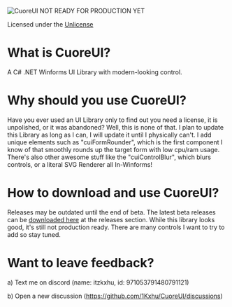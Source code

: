 ![CuoreUI](https://github.com/1Kxhu/CuoreUI/assets/115172127/352d85cd-e0c7-4202-bc28-6c2b08205726)
NOT READY FOR PRODUCTION YET

Licensed under the [Unlicense](https://github.com/1Kxhu/CuoreUI?tab=Unlicense-1-ov-file#)
# What is CuoreUI?
A C# .NET Winforms UI Library with modern-looking control.

# Why should you use CuoreUI?
Have you ever used an UI Library only to find out you need a license, it is unpolished, or it was abandoned?
Well, this is none of that. I plan to update this Library as long as I can, I will update it until I physically can't.
I add unique elements such as "cuiFormRounder", which is the first component I know of that smoothly rounds up the target form with low cpu/ram usage.
There's also other awesome stuff like the "cuiControlBlur", which blurs controls, or a literal SVG Renderer all In-Winforms!

# How to download and use CuoreUI?
Releases may be outdated until the end of beta.
The latest beta releases can be [downloaded here](https://github.com/1Kxhu/CuoreUI/releases) at the releases section.
While this library looks good, it's still not production ready. There are many controls I want to try to add so stay tuned.

# Want to leave feedback?
a) Text me on discord (name: itzkxhu, id: 971053791480791121)

b) Open a new discussion (https://github.com/1Kxhu/CuoreUI/discussions)
